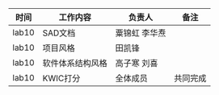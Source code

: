 | 时间  | 工作内容                              | 负责人                   | 备注 |
| ----- | ------------------------------------- | ------------------------ | ---- |
| lab10  | SAD文档                      |粟锦虹 李华焘 |      |
| lab10  | 项目风格                      | 田凯锋|      |
| lab10  | 软件体系结构风格                     |高子寒 刘喜 |      |
| lab10  | KWIC打分                      |全体成员 | 共同完成     |
